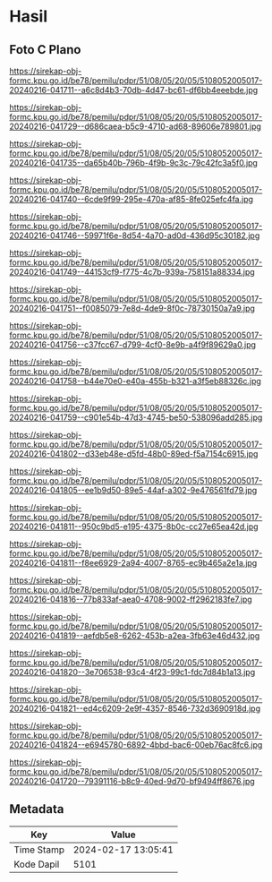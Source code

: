# Hasil

## Foto C Plano

https://sirekap-obj-formc.kpu.go.id/be78/pemilu/pdpr/51/08/05/20/05/5108052005017-20240216-041711--a6c8d4b3-70db-4d47-bc61-df6bb4eeebde.jpg

https://sirekap-obj-formc.kpu.go.id/be78/pemilu/pdpr/51/08/05/20/05/5108052005017-20240216-041729--d686caea-b5c9-4710-ad68-89606e789801.jpg

https://sirekap-obj-formc.kpu.go.id/be78/pemilu/pdpr/51/08/05/20/05/5108052005017-20240216-041735--da65b40b-796b-4f9b-9c3c-79c42fc3a5f0.jpg

https://sirekap-obj-formc.kpu.go.id/be78/pemilu/pdpr/51/08/05/20/05/5108052005017-20240216-041740--6cde9f99-295e-470a-af85-8fe025efc4fa.jpg

https://sirekap-obj-formc.kpu.go.id/be78/pemilu/pdpr/51/08/05/20/05/5108052005017-20240216-041746--59971f6e-8d54-4a70-ad0d-436d95c30182.jpg

https://sirekap-obj-formc.kpu.go.id/be78/pemilu/pdpr/51/08/05/20/05/5108052005017-20240216-041749--44153cf9-f775-4c7b-939a-758151a88334.jpg

https://sirekap-obj-formc.kpu.go.id/be78/pemilu/pdpr/51/08/05/20/05/5108052005017-20240216-041751--f0085079-7e8d-4de9-8f0c-78730150a7a9.jpg

https://sirekap-obj-formc.kpu.go.id/be78/pemilu/pdpr/51/08/05/20/05/5108052005017-20240216-041756--c37fcc67-d799-4cf0-8e9b-a4f9f89629a0.jpg

https://sirekap-obj-formc.kpu.go.id/be78/pemilu/pdpr/51/08/05/20/05/5108052005017-20240216-041758--b44e70e0-e40a-455b-b321-a3f5eb88326c.jpg

https://sirekap-obj-formc.kpu.go.id/be78/pemilu/pdpr/51/08/05/20/05/5108052005017-20240216-041759--c901e54b-47d3-4745-be50-538096add285.jpg

https://sirekap-obj-formc.kpu.go.id/be78/pemilu/pdpr/51/08/05/20/05/5108052005017-20240216-041802--d33eb48e-d5fd-48b0-89ed-f5a7154c6915.jpg

https://sirekap-obj-formc.kpu.go.id/be78/pemilu/pdpr/51/08/05/20/05/5108052005017-20240216-041805--ee1b9d50-89e5-44af-a302-9e476561fd79.jpg

https://sirekap-obj-formc.kpu.go.id/be78/pemilu/pdpr/51/08/05/20/05/5108052005017-20240216-041811--950c9bd5-e195-4375-8b0c-cc27e65ea42d.jpg

https://sirekap-obj-formc.kpu.go.id/be78/pemilu/pdpr/51/08/05/20/05/5108052005017-20240216-041811--f8ee6929-2a94-4007-8765-ec9b465a2e1a.jpg

https://sirekap-obj-formc.kpu.go.id/be78/pemilu/pdpr/51/08/05/20/05/5108052005017-20240216-041816--77b833af-aea0-4708-9002-ff2962183fe7.jpg

https://sirekap-obj-formc.kpu.go.id/be78/pemilu/pdpr/51/08/05/20/05/5108052005017-20240216-041819--aefdb5e8-6262-453b-a2ea-3fb63e46d432.jpg

https://sirekap-obj-formc.kpu.go.id/be78/pemilu/pdpr/51/08/05/20/05/5108052005017-20240216-041820--3e706538-93c4-4f23-99c1-fdc7d84b1a13.jpg

https://sirekap-obj-formc.kpu.go.id/be78/pemilu/pdpr/51/08/05/20/05/5108052005017-20240216-041821--ed4c6209-2e9f-4357-8546-732d3690918d.jpg

https://sirekap-obj-formc.kpu.go.id/be78/pemilu/pdpr/51/08/05/20/05/5108052005017-20240216-041824--e6945780-6892-4bbd-bac6-00eb76ac8fc6.jpg

https://sirekap-obj-formc.kpu.go.id/be78/pemilu/pdpr/51/08/05/20/05/5108052005017-20240216-041720--79391116-b8c9-40ed-9d70-bf9494ff8676.jpg


## Metadata

| Key        | Value               |
| ---------- | ------------------- |
| Time Stamp | 2024-02-17 13:05:41 |
| Kode Dapil | 5101                |



